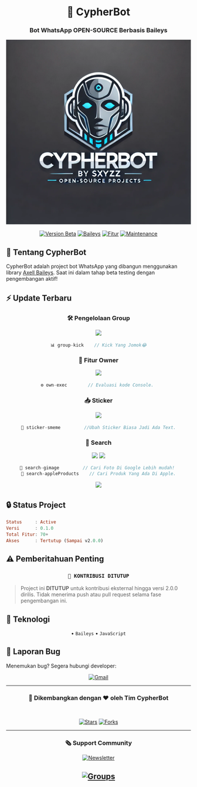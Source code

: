 <div align="center">

# 🌟 CypherBot

### Bot WhatsApp **OPEN-SOURCE** Berbasis Baileys

<img src="./.image/banner.webp" alt="CypherBot Banner">

[![Version Beta](https://img.shields.io/badge/BETA-0.0.1-blue.svg?style=for-the-badge&logo=github)](https://github.com/sxyz-dev/CypherBot)
[![Baileys](https://img.shields.io/badge/Baileys-Latest-green.svg?style=for-the-badge&logo=whatsapp)](https://github.com/AxellNetwork/Baileys)
[![Fitur](https://img.shields.io/badge/Total_Fitur-56+-orange.svg?style=for-the-badge&logo=firebase)](https://github.com/yourusername/CypherBot)
[![Maintenance](https://img.shields.io/badge/Maintained-yes-green.svg?style=for-the-badge&logo=github)](https://github.com/yourusername/CypherBot)

</div>

## 🚀 Tentang CypherBot

CypherBot adalah project bot WhatsApp yang dibangun menggunakan library [Axell Baileys](https://github.com/AxellNetwork/Baileys). Saat ini dalam tahap beta testing dengan pengembangan aktif!

## ⚡ Update Terbaru

<div align="center">

### 🛠 Pengelolaan Group

<img src="https://img.shields.io/badge/NEW-group--kick-blue?style=flat-square&logo=javascript"/>

```js
📊 group-kick    // Kick Yang Jomok😂
```

### 👑 Fitur Owner

<img src="https://img.shields.io/badge/NEW-own--exec-red?style=flat-square&logo=javascript"/>

```js
⚙️ own-exec        // Evaluasi kode Console. 
```

### 📥 Sticker

<img src="https://img.shields.io/badge/NEW-sticker-smeme-green?style=flat-square&logo=javascript"/>

```js
🎵 sticker-smeme         //Ubah Sticker Biasa Jadi Ada Text.
```

### 🔎 Search

<img src="https://img.shields.io/badge/NEW-search--gimage-green?style=flat-square&logo=javascript"/>
<img src="https://img.shields.io/badge/NEW-search--appleProducts-green?style=flat-square&logo=javascript"/>

```js
🔎 search-gimage         // Cari Foto Di Google Lebih mudah! 
🔎 search-appleProducts    // Cari Produk Yang Ada Di Apple.
```

<img src="https://img.shields.io/badge/NEW-Dan-Lain-Lain-Cek-Sendiri.-green?style=flat-square&logo=javascript"/>

</div>

## 🔒 Status Project

```haskell
Status     : Active
Versi      : 0.1.0
Total Fitur: 70+
Akses      : Tertutup (Sampai v2.0.0)
```

## ⚠️ Pemberitahuan Penting

<div align="center">

### `🔐 KONTRIBUSI DITUTUP`

</div>

> Project ini **DITUTUP** untuk kontribusi eksternal hingga versi 2.0.0 dirilis.
> Tidak menerima push atau pull request selama fase pengembangan ini.

## 📱 Teknologi

<div align="center">

• `Baileys`
• `JavaScript`

</div>

## 🐛 Laporan Bug

Menemukan bug? Segera hubungi developer:

<div align="center">

[![Gmail](https://img.shields.io/badge/Gmail-sxyzz.dev%40gmail.com-red?style=for-the-badge&logo=gmail)](mailto:sxyzz.dev@gmail.com)

</div>

---

<div align="center">

### 💫 Dikembangkan dengan ❤️ oleh Tim CypherBot

<br>

[![Stars](https://img.shields.io/github/stars/sxyz-dev/CypherBot?style=social)](https://github.com/sxyz-dev/CypherBot)
[![Forks](https://img.shields.io/github/forks/sxyz-dev/CypherBot?style=social)](https://github.com/sxyz-dev/CypherBot)

---
### 🗞 Support Community

[![Newsletter](https://img.shields.io/badge/Newsletter-Support-blue?style=for-the-badge&logo=whatsapp)](https://whatsapp.com/channel/0029Vb3lj2l8V0tlKG7av62W)

[![Groups](https://img.shields.io/badge/Group-Support-blue?style=for-the-badge&logo=whatsapp)](https://chat.whatsapp.com/LrXs5UBnBVdAHhSXDcDwe0)
---
</div>